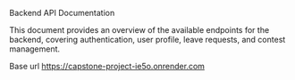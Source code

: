 Backend API Documentation

This document provides an overview of the available endpoints for the backend, covering authentication, user profile, leave requests, and contest management.

Base url
https://capstone-project-ie5o.onrender.com
